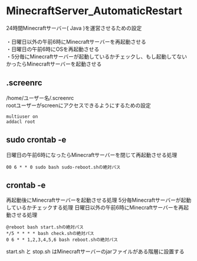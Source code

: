 # MinecraftServer_AutomaticRestart
24時間Minecraftサーバー( Java )を運営させるための設定
<br>
<br>
・日曜日以外の午前6時にMinecraftサーバーを再起動させる
<br>
・日曜日の午前6時にOSを再起動させる
<br>
・5分毎にMinecraftサーバーが起動しているかチェックし、もし起動してないかったらMinecraftサーバーを起動させる

## .screenrc
/home/ユーザー名/.screenrc
<br>
rootユーザーがscreenにアクセスできるようにするための設定
```screenrc:.screenrc
multiuser on
addacl root
```

## sudo crontab -e
日曜日の午前6時になったらMinecraftサーバーを閉じて再起動させる処理
```
00 6 * * 0 sudo bash sudo-reboot.shの絶対パス
```

## crontab -e
再起動後にMinecraftサーバーを起動させる処理
5分毎Minecraftサーバーが起動しているかチェックする処理
日曜日以外の午前6時にMinecraftサーバーを再起動させる処理
```
@reboot bash start.shの絶対パス
*/5 * * * * bash check.shの絶対パス
0 6 * * 1,2,3,4,5,6 bash reboot.shの絶対パス
```

start.sh と stop.sh はMinecraftサーバーのjarファイルがある階層に設置する
